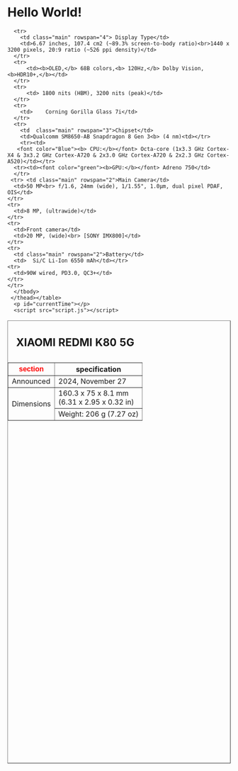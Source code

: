 <!DOCTYPE html>
<html>
  <head>
    <title>TechinfoX</title>
    <link rel="stylesheet" href="styles.css" />
  </head>
  <body>
      <h1 class="title">Hello World! </h1>
     <table border="1" align="center" width="500" height="1000">
       <caption><h2>XIAOMI REDMI K80 5G</h2></caption>
     <thead>
       <tr>
         <th><font face="arial" color="red">section</font></th>
         <th>specification</th>
       </tr>
      <tbody>
      <tr>
        <td>Announced</td>
        <td>2024, November 27</td>
      </tr>
      <tr>
        <td class="main" rowspan="2">Dimensions</td>
        <td>160.3 x 75 x 8.1 mm<br> (6.31 x 2.95 x 0.32 in)</td></tr>
        <td>Weight:	206 g (7.27 oz)</td>
      </tr>
     
      <tr>
        <td class="main" rowspan="4"> Display Type</td>
        <td>6.67 inches, 107.4 cm2 (~89.3% screen-to-body ratio)<br>1440 x 3200 pixels, 20:9 ratio (~526 ppi density)</td>
      </tr>
      <tr>
          <td><b>OLED,</b> 68B colors,<b> 120Hz,</b> Dolby Vision, <b>HDR10+,</b></td>
      </tr>
      <tr>
          <td> 1800 nits (HBM), 3200 nits (peak)</td>
      </tr>
      <tr>
        <td>	Corning Gorilla Glass 7i</td>
      </tr>
      <tr>
        <td  class="main" rowspan="3">Chipset</td>
        <td>Qualcomm SM8650-AB Snapdragon 8 Gen 3<b> (4 nm)<td></tr>
        <tr><td>
       <font color="Blue"><b> CPU:</b></font> Octa-core (1x3.3 GHz Cortex-X4 & 3x3.2 GHz Cortex-A720 & 2x3.0 GHz Cortex-A720 & 2x2.3 GHz Cortex-A520)</td></tr>
      <tr><td><font color="green"><b>GPU:</b></font> Adreno 750</td>
      </tr>
     <tr> <td class="main" rowspan="2">Main Camera</td>
      <td>50 MP<br> f/1.6, 24mm (wide), 1/1.55", 1.0µm, dual pixel PDAF, OIS</td>
    </tr>
    <tr>
      <td>8 MP, (ultrawide)</td>
    </tr>
    <tr>
      <td>Front camera</td>
      <td>20 MP, (wide)<br> [SONY IMX800]</td>
    </tr>
    <tr>
      <td class="main" rowspan="2">Battery</td>
      <td>	Si/C Li-Ion 6550 mAh</td></tr>
    <tr>
      <td>90W wired, PD3.0, QC3+</td>
    </tr>
    </tr>
      </tbody>
     </thead></table>
      <p id="currentTime"></p>
      <script src="script.js"></script>
  </body>
